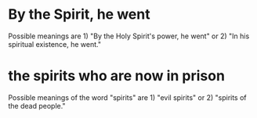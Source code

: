 # By the Spirit, he went

Possible meanings are 1) "By the Holy Spirit's power, he went" or 2) "In his spiritual existence, he went."

# the spirits who are now in prison

Possible meanings of the word "spirits" are 1) "evil spirits" or 2) "spirits of the dead people."

